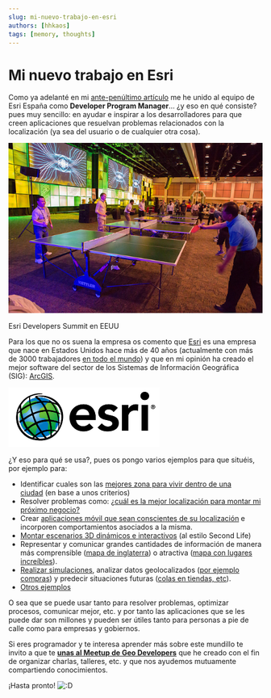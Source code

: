 ```yaml
---
slug: mi-nuevo-trabajo-en-esri
authors: [hhkaos]
tags: [memory, thoughts]
---
```


# Mi nuevo trabajo en Esri

Como ya adelanté en mi [ante-penúltimo artículo](https://web.archive.org/web/20150419172438/http://www.rauljimenez.info/blog/2014/03/28/resumen-de-los-sucedido-desde-agosto/ "Resumen de lo sucedido desde Agosto") me he unido al equipo de Esri España como **Developer Program Manager**… ¿y eso en qué consiste? pues muy sencillo: en ayudar e inspirar a los desarrolladores para que creen aplicaciones que resuelvan problemas relacionados con la localización (ya sea del usuario o de cualquier otra cosa).

[![Foto del Developer summit, desarrolladores jugando a ping pong](./pingpong-esri.jpeg)](https://www.flickr.com/photos/esri/sets/)

Esri Developers Summit en EEUU

Para los que no os suena la empresa os comento que [Esri](https://web.archive.org/web/20150419172438/http://www.esri.com/) es una empresa que nace en Estados Unidos hace más de 40 años (actualmente con más de 3000 trabajadores [en todo el mundo](https://web.archive.org/web/20150419172438/http://www.esri.com/about-esri/offices)) y que en mi opinión ha creado el mejor software del sector de los Sistemas de Información Geográfica (SIG): [ArcGIS](https://web.archive.org/web/20150419172438/http://arcgis.com/).

[![esri](./esri-logo.png)](http://www.esri.com/)

¿Y eso para qué se usa?, pues os pongo varios ejemplos para que situéis, por ejemplo para:

-   Identificar cuales son las [mejores zona para vivir dentro de una ciudad](https://web.archive.org/web/20150419172438/http://uji.maps.arcgis.com/apps/Filter/index.html?appid=96848387cd1a4ffeaf0bbc1a98699640) (en base a unos criterios)
-   Resolver problemas como: [¿cuál es la mejor localización para montar mi próximo negocio?](https://web.archive.org/web/20150419172438/http://www.forbes.com/sites/barbarathau/2014/04/24/how-big-data-helps-retailers-like-starbucks-pick-store-locations-an-unsung-key-to-retail-success/)
-   Crear [aplicaciones móvil que sean conscientes de su localización](https://web.archive.org/web/20150419172438/http://www.fastcolabs.com/3028819/the-big-question-in-retail-now-is-what-are-you-doing-with-geotriggers) e incorporen comportamientos asociados a la misma.
-   [Montar escenarios 3D dinámicos e interactivos](https://web.archive.org/web/20150419172438/http://www.arcgis.com/apps/CEWebViewer/viewer.html?3dWebScene=9c0e319bfaff4d33a0fe2da97c2c3fd7) (al estilo Second Life)
-   Representar y comunicar grandes cantidades de información de manera más comprensible ([mapa de inglaterra](https://web.archive.org/web/20150419172438/http://illustreets.co.uk/explore-england)) o atractiva ([mapa con lugares increíbles](https://web.archive.org/web/20150419172438/http://www.arcgis.com/apps/MapTour/?appid=35926d0e1c7741b59948ca45f4f33b3a)).
-   [Realizar simulaciones](https://web.archive.org/web/20150419172438/http://mappingpoint.blogspot.com.es/2014/01/terremotos-en-la-isla-del-hierro.html), analizar datos geolocalizados ([por ejemplo compras](https://web.archive.org/web/20150419172438/http://grupoweb.upf.es:8080/quartz/)) y predecir situaciones futuras ([colas en tiendas, etc](https://web.archive.org/web/20150419172438/https://www.centrodeinnovacionbbva.com/en/pages/29293-winners)).
-   [Otros ejemplos](https://web.archive.org/web/20150419172438/http://www.geoases.com/inspiracion/)

O sea que se puede usar tanto para resolver problemas, optimizar procesos, comunicar mejor, etc. y por tanto las aplicaciones que se les puede dar son millones y pueden ser útiles tanto para personas a pie de calle como para empresas y gobiernos.

Si eres programador y te interesa aprender más sobre este mundillo te invito a que te **[unas al Meetup de Geo Developers](https://web.archive.org/web/20150419172438/http://www.meetup.com/Geo-Developers/)** que he creado con el fin de organizar charlas, talleres, etc. y que nos ayudemos mutuamente compartiendo conocimientos.

¡Hasta pronto! ![:D](https://web.archive.org/web/20150419172438im_/http://www.rauljimenez.info/blog/wp-includes/images/smilies/icon_biggrin.gif)